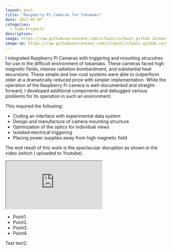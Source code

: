 ```yaml
---
layout: post
title: "Raspberry Pi Cameras for Tokamaks"
date: 2017-07-07
categories:
  - Side-Projects
description: 
image: https://raw.githubusercontent.com/icfaust/icfaust.github.io/master/_screenshots/1160902011-frames-21.jpg
image-sm: https://raw.githubusercontent.com/icfaust/icfaust.github.io/master/_screenshots/1160902011-frames-21.jpg
---
```

I integrated Raspberry Pi Cameras with triggering and mounting strucutres for use in the difficult environment of tokamaks. These cameras faced high magnetic fields, intense radiation bombardment, and substantial heat excursions. These simple and low-cost systems were able to outperform older at a dramatically reduced price with simpler implementation.  While the operation of the Raspberry Pi camera is well-documented and straight-forward, I developed additional components and debugged various problems for its operation in such an environment.

This required the following:

<ul>
  <li>Coding an interface with experimental data system</li>
  <li>Design and manufacture of camera mounting structure</li>
  <li>Optimization of the optics for individual views</li>
  <li>Isolated electrical triggering</li>
  <li>Placing power supplies away from high magnetic field</li>
</ul>

The end result of this work is the spactacular disruption as shown in the video (which I uploaded to Youtube).

<div class="video-container"><iframe id='iframe2' src="https://www.youtube.com/embed/CUfR819hIDg"></iframe>
</div>

<ul>
  <li>Point1.</li>
  <li>Point2.</li>
  <li>Point3.</li>
  <li>Point4.</li>
</ul>

Test text2.